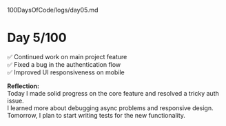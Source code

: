 100DaysOfCode/logs/day05.md
# Day 5/100

✅ Continued work on main project feature  
✅ Fixed a bug in the authentication flow  
✅ Improved UI responsiveness on mobile  

**Reflection:**  
Today I made solid progress on the core feature and resolved a tricky auth issue.  
I learned more about debugging async problems and responsive design.  
Tomorrow, I plan to start writing tests for the new functionality.